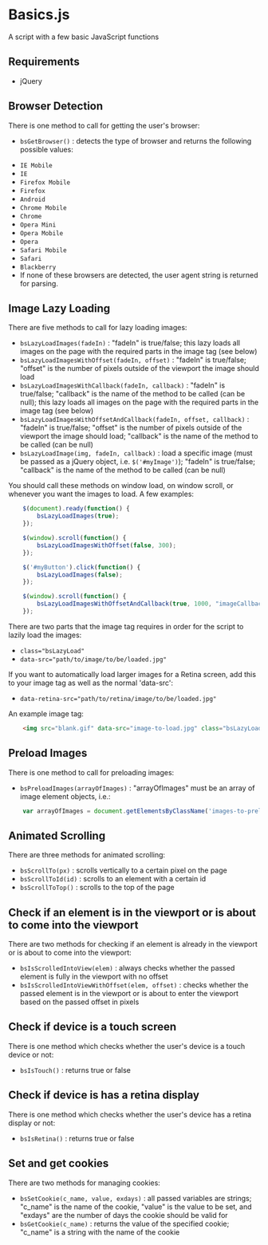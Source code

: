 Basics.js
=========

A script with a few basic JavaScript functions

Requirements
------------

- jQuery

Browser Detection
-----------------

There is one method to call for getting the user's browser:

- `bsGetBrowser()` : detects the type of browser and returns the following possible values: 
 * `IE Mobile`
 * `IE`
 * `Firefox Mobile`
 * `Firefox`
 * `Android`
 * `Chrome Mobile`
 * `Chrome`
 * `Opera Mini`
 * `Opera Mobile`
 * `Opera`
 * `Safari Mobile`
 * `Safari`
 * `Blackberry`
 * If none of these browsers are detected, the user agent string is returned for parsing.

Image Lazy Loading
------------------

There are five methods to call for lazy loading images:

- `bsLazyLoadImages(fadeIn)` : "fadeIn" is true/false; this lazy loads all images on the page with the required parts in the image tag (see below)
- `bsLazyLoadImagesWithOffset(fadeIn, offset)` : "fadeIn" is true/false; "offset" is the number of pixels outside of the viewport the image should load
- `bsLazyLoadImagesWithCallback(fadeIn, callback)` : "fadeIn" is true/false; "callback" is the name of the method to be called (can be null); this lazy loads all images on the page with the required parts in the image tag (see below)
- `bsLazyLoadImagesWithOffsetAndCallback(fadeIn, offset, callback)` : "fadeIn" is true/false; "offset" is the number of pixels outside of the viewport the image should load; "callback" is the name of the method to be called (can be null)
- `bsLazyLoadImage(img, fadeIn, callback)` : load a specific image (must be passed as a jQuery object, i.e. `$('#myImage')`); "fadeIn" is true/false; "callback" is the name of the method to be called (can be null)

You should call these methods on window load, on window scroll, or whenever you want the images to load. A few examples:

```javascript
	$(document).ready(function() {	 				
		bsLazyLoadImages(true);
	});
```

```javascript
	$(window).scroll(function() {	 				
		bsLazyLoadImagesWithOffset(false, 300);
	});
```

```javascript
	$('#myButton').click(function() {	 				
		bsLazyLoadImages(false);
	});
```

```javascript
	$(window).scroll(function() {	 				
		bsLazyLoadImagesWithOffsetAndCallback(true, 1000, "imageCallback();");
	});
```

There are two parts that the image tag requires in order for the script to lazily load the images:

- `class="bsLazyLoad"`
- `data-src="path/to/image/to/be/loaded.jpg"` 

If you want to automatically load larger images for a Retina screen, add this to your image tag as well as the normal 'data-src':

- `data-retina-src="path/to/retina/image/to/be/loaded.jpg"`

An example image tag:

```html
	<img src="blank.gif" data-src="image-to-load.jpg" class="bsLazyLoad">
```

Preload Images
--------------

There is one method to call for preloading images:

- `bsPreloadImages(arrayOfImages)` : "arrayOfImages" must be an array of image element objects, i.e.:

```javascript
	var arrayOfImages = document.getElementsByClassName('images-to-preload');
```


Animated Scrolling
------------------

There are three methods for animated scrolling:

- `bsScrollTo(px)` : scrolls vertically to a certain pixel on the page
- `bsScrollToId(id)` : scrolls to an element with a certain id
- `bsScrollToTop()` : scrolls to the top of the page


Check if an element is in the viewport or is about to come into the viewport
----------------------------------------------------------------------------

There are two methods for checking if an element is already in the viewport or is about to come into the viewport:

- `bsIsScrolledIntoView(elem)` : always checks whether the passed element is fully in the viewport with no offset
- `bsIsScrolledIntoViewWithOffset(elem, offset)` : checks whether the passed element is in the viewport or is about to enter the viewport based on the passed offset in pixels


Check if device is a touch screen
----------------------------------

There is one method which checks whether the user's device is a touch device or not:

- `bsIsTouch()` : returns true or false


Check if device is has a retina display
---------------------------------------

There is one method which checks whether the user's device has a retina display or not:

- `bsIsRetina()` : returns true or false


Set and get cookies
-------------------

There are two methods for managing cookies:

- `bsSetCookie(c_name, value, exdays)` : all passed variables are strings; "c_name" is the name of the cookie, "value" is the value to be set, and "exdays" are the number of days the cookie should be valid for
- `bsGetCookie(c_name)` : returns the value of the specified cookie; "c_name" is a string with the name of the cookie
